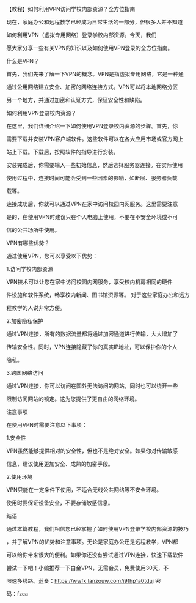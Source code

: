 【教程】如何利用VPN访问学校内部资源？全方位指南

现在，家庭办公和远程教学已经成为日常生活的一部分，但很多人并不知道

如何利用VPN（虚拟专用网络）登录学校内部资源。今天，我们

愿大家分享一些有关VPN的知识以及如何使用VPN登录的全方位指南。

什么是VPN？

首先，我们先来了解一下VPN的概念。VPN是指虚拟专用网络，它是一种通

通过公用网络建立安全、加密的网络连接方式。VPN可以将本地网络分区

另一个地方，并通过加密和认证方式，保证安全性和缺陷。

如何利用VPN登录校内资源？

在这里，我们详细介绍一下如何使用VPN登录校内资源的步骤。首先，你

需要下载并安装VPN客户端软件。这些软件可以在各大应用市场或官方网上

站上下载。下载后，按照软件的指导进行安装。

安装完成后，你需要输入一些初始信息，然后选择服务器连接。在实际使用

使用过程中，连接时间可能会受到一些因素的影响，如断层、服务器负载

载等。

连接成功后，你就可以通过VPN在家中访问校园内网服务。这里需要注意

是的，在使用VPN时建议只在个人电脑上使用，不要在不安全环境或不可

信的公共场所中使用。

VPN有哪些优势？

通过使用VPN，您可以享受以下优势：

1.访问学校内部资源

VPN技术可以让您在家中访问校园内网服务，享受校内机房相同的硬件

件设施和软件系统，畅享校内新闻、图书馆资源等。 对于这些家庭办公和远方

程教学的人说非常方便。

2.加密隐私保护

通过VPN连接，所有的数据流量都将通过加密通道进行传输，大大增加了

传输安全性。同时，VPN连接隐藏了你的真实IP地址，可以保护你的个人

隐私。

3.跨国网络访问

通过VPN连接，你可以访问在国外无法访问的网站，同时也可以绕开一些

限制访问网站的锁定。这为您提供了更自由的网络环境。

注意事项

在使用VPN时需要注意以下事项：

1.安全性

VPN虽然能够提供相对的安全性，但也不是绝对安全。如果你对传输敏感

信息，建议使用更加安全、成熟的加密手段。

2.使用环境

VPN只能在一定条件下使用，不适合无线公共网络等不安全环境。

使用时要保证设备安全，不要存储敏感信息。

结语

通过本篇教程，我们相信您已经掌握了如何使用VPN登录学校内部资源的技巧

，并了解VPN的优势和注意事项。无论是家庭办公还是远程教学，VPN都

可以给你带来很大的便利。如果你还没有尝试通过VPN连接，快速下载软件

尝试一下吧！小编推荐一下白金VPN，无需会员，免费使用30天，不

限速多线路。蓝奏：https://wwfx.lanzouw.com/i9fhp1a0tduj 密

码：fzca

